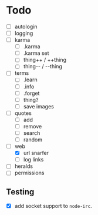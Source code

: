 # Todo

- [ ] autologin
- [ ] logging
- [ ] karma
  - [ ] .karma
  - [ ] .karma set
  - [ ] thing++ / ++thing
  - [ ] thing-- / --thing
- [ ] terms
  - [ ] .learn
  - [ ] .info
  - [ ] .forget
  - [ ] thing?
  - [ ] save images
- [ ] quotes
  - [ ] add
  - [ ] remove
  - [ ] search
  - [ ] random
- [ ] web
  - [x] url snarfer
  - [ ] log links
- [ ] heralds
- [ ] permissions

## Testing

- [x] add socket support to `node-irc`.
